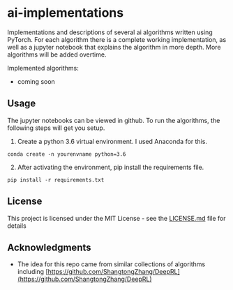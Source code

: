 # ai-implementations
Implementations and descriptions of several ai algorithms written using PyTorch.  For each algorithm there is a complete working implementation, as well as a jupyter notebook that explains the algorithm in more depth.  More algorithms will be added overtime.

Implemented algorithms:
- coming soon


## Usage

The jupyter notebooks can be viewed in github.  To run the algorithms, the following steps will get you setup.

1. Create a python 3.6 virtual environment.  I used Anaconda for this.
```
conda create -n yourenvname python=3.6
```

2. After activating the environment, pip install the requirements file.
```
pip install -r requirements.txt
```

## License

This project is licensed under the MIT License - see the [LICENSE.md](LICENSE.md) file for details

## Acknowledgments

* The idea for this repo came from similar collections of algorithms including [https://github.com/ShangtongZhang/DeepRL](https://github.com/ShangtongZhang/DeepRL)
